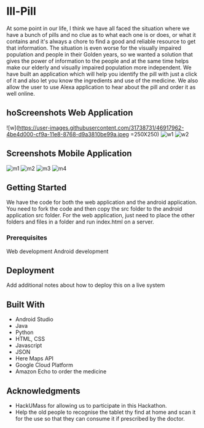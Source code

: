 # Ill-Pill

At some point in our life, I think we have all faced the situation where we have a bunch of pills and no clue as to what each one is or does, or what it contains and it's always a chore to find a good and reliable resource to get that information. The situation is even worse for the visually impaired population and people in their Golden years, so we wanted a solution that gives the power of information to the people and at the same time helps make our elderly and visually impaired population more independent. We have built an application which will help you identify the pill with just a click of it and also let you know the ingredients and use of the medicine. We also allow the user to use Alexa application to hear about the pill and order it as well online.

## hoScreenshots Web Application

![w](https://user-images.githubusercontent.com/31738731/46917962-4be4d000-cf9a-11e8-8768-d9a3810be99a.jpeg =250X250)
![w1](https://user-images.githubusercontent.com/31738731/46917963-5010ed80-cf9a-11e8-83b6-3b1e3951262f.jpeg)
![w2](https://user-images.githubusercontent.com/31738731/46917966-51dab100-cf9a-11e8-913d-a60c76aa5c9b.jpeg)

## Screenshots Mobile Application

![m1](https://user-images.githubusercontent.com/31738731/46917967-54d5a180-cf9a-11e8-8921-485843434bd4.jpeg)
![m2](https://user-images.githubusercontent.com/31738731/46917969-57d09200-cf9a-11e8-9ce8-782f2246fdfb.jpeg)
![m3](https://user-images.githubusercontent.com/31738731/46917970-5a32ec00-cf9a-11e8-885e-81c27b03d2f8.jpeg)
![m4](https://user-images.githubusercontent.com/31738731/46917974-5c954600-cf9a-11e8-9e96-8ce6610703ad.jpeg)



## Getting Started

We have the code for both the web application and the android application. You need to fork the code and then copy the src folder to the android application src folder. For the web application, just need to place the other folders and files in a folder and run index.html on a server.

### Prerequisites

Web development
Android development

## Deployment

Add additional notes about how to deploy this on a live system

## Built With

* Android Studio
* Java
* Python
* HTML, CSS
* Javascript
* JSON
* Here Maps API
* Google Cloud Platform
* Amazon Echo to order the medicine


## Acknowledgments

* HackUMass for allowing us to participate in this Hackathon.
* Help the old people to recognise the tablet thy find at home and scan it for the use so that they can consume it if prescribed by the doctor.

